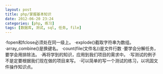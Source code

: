 ```yaml
---
layout: post
title: php/掌握基本知识
date: 2012-06-20 23:24
categories: [php, 练习]
tags: [数据库, 测试, sql, 任务, file]
---
```

·fopen和fclose必须处在同一级上。
·explode()截取字符串为数组。
·array_combine()是换键名。
·count(file(文件名))是文件行数
·要学会分解任务，要学会用排除法。
·再将学到的知识，应用到我们项目的需求中。
·写测试的例子不是定要根据我们现在做的项目来写。
·可以简单的写一个测试的练习，以巩固文件操作知识点。
 
